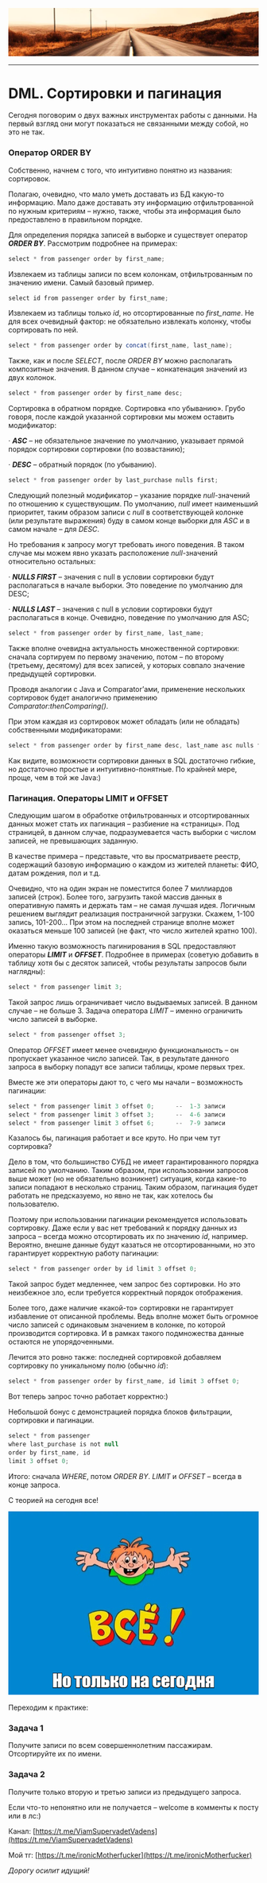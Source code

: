 ![](../../commonmedia/header.png)

***

   

DML. Сортировки и пагинация
===========================

Сегодня поговорим о двух важных инструментах работы с данными. На первый взгляд они могут показаться не связанными между собой, но это не так.

### Оператор ORDER BY

Собственно, начнем с того, что интуитивно понятно из названия: сортировок.

Полагаю, очевидно, что мало уметь доставать из БД какую-то информацию. Мало даже доставать эту информацию отфильтрованной по нужным критериям – нужно, также, чтобы эта информация было предоставлено в правильном порядке.

Для определения порядка записей в выборке и существует оператор **_ORDER BY_**. Рассмотрим подробнее на примерах:

```java
select * from passenger order by first_name;
```

Извлекаем из таблицы записи по всем колонкам, отфильтрованным по значению имени. Самый базовый пример.

  

```java
select id from passenger order by first_name;
```

Извлекаем из таблицы только _id_, но отсортированные по _first\_name_. Не для всех очевидный фактор: не обязательно извлекать колонку, чтобы сортировать по ней.

  

```java
select * from passenger order by concat(first_name, last_name);
```

Также, как и после _SELECT_, после _ORDER BY_ можно располагать композитные значения. В данном случае – конкатенация значений из двух колонок.

  

```java
select * from passenger order by first_name desc;
```

Сортировка в обратном порядке. Сортировка «по убыванию». Грубо говоря, после каждой указанной сортировки мы можем оставить модификатор:

· **_ASC_** – не обязательное значение по умолчанию, указывает прямой порядок сортировки сортировки (по возвастанию);

· **_DESC_** – обратный порядок (по убыванию).

  

```java
select * from passenger order by last_purchase nulls first;
```

Следующий полезный модификатор – указание порядке _null_\-значений по отношению к существующим. По умолчанию, _null_ имеет наименьший приоритет, таким образом записи с _null_ в соответствующей колонке (или результате выражения) буду в самом конце выборки для _ASC_ и в самом начале – для _DESC_.

Но требования к запросу могут требовать иного поведения. В таком случае мы можем явно указать расположение _null_\-значений относительно остальных:

· **_NULLS FIRST_** – значения с null в условии сортировки будут располагаться в начале выборки. Это поведение по умолчанию для DESC;

· **_NULLS LAST_** – значения с null в условии сортировки будут располагаться в конце. Очевидно, поведение по умолчанию для ASC;

  

```java
select * from passenger order by first_name, last_name;
```

Также вполне очевидна актуальность множественной сортировки: сначала сортируем по первому значению, потом – по второму (третьему, десятому) для всех записей, у которых совпало значение предыдущей сортировки.

Проводя аналогии с Java и Comparator’ами, применение нескольких сортировок будет аналогично применению _Comparator:thenComparing()_.

При этом каждая из сортировок может обладать (или не обладать) собственными модификаторами:

```java
select * from passenger order by first_name desc, last_name asc nulls first;
```

Как видите, возможности сортировки данных в SQL достаточно гибкие, но достаточно простые и интуитивно-понятные. По крайней мере, проще, чем в той же Java:)

### Пагинация. Операторы LIMIT и OFFSET

Следующим шагом в обработке отфильтрованных и отсортированных данных может стать их пагинация – разбиение на «страницы». Под страницей, в данном случае, подразумевается часть выборки с числом записей, не превышающих заданную.

В качестве примера – представьте, что вы просматриваете реестр, содержащий базовую информацию о каждом из жителей планеты: ФИО, датам рождения, пол и т.д.

Очевидно, что на один экран не поместится более 7 миллиардов записей (строк). Более того, загрузить такой массив данных в оперативную память и держать там – не самая лучшая идея. Логичным решением выглядит реализация постраничной загрузки. Скажем, 1-100 запись, 101-200… При этом на последней странице вполне может оказаться меньше 100 записей (не факт, что число жителей кратно 100).

Именно такую возможность пагинирования в SQL предоставляют операторы **_LIMIT_** и **_OFFSET_**. Подробнее в примерах (советую добавить в таблицу хотя бы с десяток записей, чтобы результаты запросов были наглядны):

```java
select * from passenger limit 3;
```

Такой запрос лишь ограничивает число выдываемых записей. В данном случае – не больше 3. Задача оператора _LIMIT_ – именно ограничить число записей в выборке.

  

```java
select * from passenger offset 3;
```

Оператор _OFFSET_ имеет менее очевидную функциональность – он пропускает указанное число записей. Так, в результате данного запроса в выборку попадут все записи таблицы, кроме первых трех.

  

Вместе же эти операторы дают то, с чего мы начали – возможность пагинации:

```java
select * from passenger limit 3 offset 0;      --  1-3 записи
select * from passenger limit 3 offset 3;      --  4-6 записи
select * from passenger limit 3 offset 6;      --  7-9 записи
```

Казалось бы, пагинация работает и все круто. Но при чем тут сортировка?

Дело в том, что большинство СУБД не имеет гарантированного порядка записей по умолчанию. Таким образом, при использовании запросов выше может (но не обязательно возникнет) ситуация, когда какие-то записи попадают в несколько страниц. Таким образом, пагинация будет работать не предсказуемо, но явно не так, как хотелось бы пользователю.

Поэтому при использовании пагинации рекомендуется использовать сортировку. Даже если у вас нет требований к порядку данных из запроса – всегда можно отсортировать их по значению _id_, например. Вероятно, внешне данные будут казаться не отсортированными, но это гарантирует корректную работу пагинации:

```java
select * from passenger order by id limit 3 offset 0;
```

Такой запрос будет медленнее, чем запрос без сортировки. Но это неизбежное зло, если требуется корректный порядок отображения.

Более того, даже наличие «какой-то» сортировки не гарантирует избавление от описанной проблемы. Ведь вполне может быть огромное число записей с одинаковым значением в колонке, по которой производится сортировка. И в рамках такого подмножества данные остаются не упорядоченными.

Лечится это ровно также: последней сортировкой добавляем сортировку по уникальному полю (обычно _id_):

```java
select * from passenger order by first_name, id limit 3 offset 0;
```

Вот теперь запрос точно работает корректно:)

Небольшой бонус с демонстрацией порядка блоков фильтрации, сортировки и пагинации.

```java
select * from passenger 
where last_purchase is not null 
order by first_name, id 
limit 3 offset 0;
```

Итого: сначала _WHERE_, потом _ORDER BY_. _LIMIT_ и _OFFSET_ – всегда в конце запроса.

С теорией на сегодня все!

![](../../commonmedia/footer.png)

Переходим к практике:

### Задача 1

Получите записи по всем совершеннолетним пассажирам. Отсортируйте их по имени.

### Задача 2

Получите только вторую и третью записи из предыдущего запроса.

  

Если что-то непонятно или не получается – welcome в комменты к посту или в лс:)

Канал: [https://t.me/ViamSupervadetVadens](https://t.me/ViamSupervadetVadens)

Мой тг: [https://t.me/ironicMotherfucker](https://t.me/ironicMotherfucker)

_Дорогу осилит идущий!_